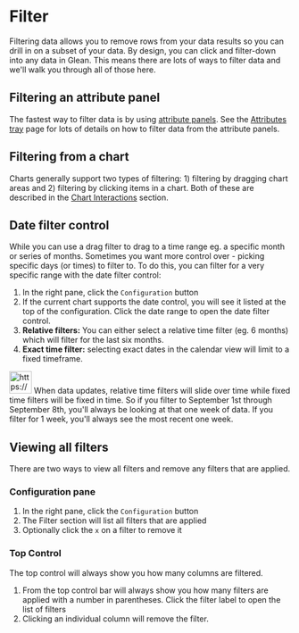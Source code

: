 # Filter

Filtering data allows you to remove rows from your data results so you can drill in on a subset of your data.  By design, you can click and filter-down into any data in Glean.  This means there are lots of ways to filter data and we'll walk you through all of those here.

## Filtering an attribute panel

The fastest way to filter data is by using [attribute panels](Attributes-tray).  See the [Attributes tray](Attributes-tray) page for lots of details on how to filter data from the attribute panels.

## Filtering from a chart

Charts generally support two types of filtering: 1) filtering by dragging chart areas and 2) filtering by clicking items in a chart.  Both of these are described in the [Chart Interactions](Chart-Interactions) section.

## Date filter control

While you can use a drag filter to drag to a time range eg. a specific month or series of months.  Sometimes you want more control over - picking specific days (or times) to filter to.  To do this, you can filter for a very specific range with the date filter control:

1. In the right pane, click the `Configuration` button
2. If the current chart supports the date control, you will see it listed at the top of the configuration.  Click the date range to open the date filter control.
3. **Relative filters:** You can either select a relative time filter (eg. 6 months) which will filter for the last six months.
4. **Exact time filter:** selecting exact dates in the calendar view will limit to a fixed timeframe.

<aside>
<img src="https://glean.io/img/icons/info-sign.svg" alt="https://glean.io/img/icons/info-sign.svg" width="40px" /> When data updates, relative time filters will slide over time while fixed time filters will be fixed in time.  So if you filter to September 1st through September 8th, you'll always be looking at that one week of data.  If you filter for 1 week, you'll always see the most recent one week.

</aside>

## Viewing all filters

There are two ways to view all filters and remove any filters that are applied.

### Configuration pane

1. In the right pane, click the `Configuration` button
2. The Filter section will list all filters that are applied
3. Optionally click the `x` on a filter to remove it

### Top Control

The top control will always show you how many columns are filtered.  

1. From the top control bar will always show you how many filters are applied with a number in parentheses.  Click the filter label to open the list of filters
2. Clicking an individual column will remove the filter.